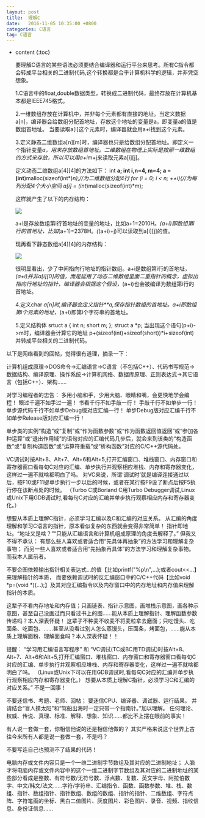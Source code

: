 ```yaml
---
layout: post
title:  理解C
date:   2016-11-05 10:35:00 +0800
categories: C语言
tag: C语言
---
```


* content
{:toc}

   要理解C语言的某些语法必须要结合编译器和运行平台来思考。所有C指令都会转成平台相关的二进制代码,这个转换都是合乎计算机科学的逻辑，并非凭空想象。


     1.C语言中的float,double数据类型，转换成二进制代码，最终存放在计算机基本都是IEEE745格式。

     2.一维数组存放在计算机中，并非每个元素都有直接的地址。当定义数据a[n]，编译器会给数组分配首地址，存放这个地址的变量是a，即变量a的值是数组首地址。 当要读取a[i]这个元素时，编译器就会用a+i找到这个元素。

     3.定义静态二维数组a[n][m]时，编译器也只是给数组分配首地址。即定义一个指针变量*a，用来存放数组首地址。二维数组在物理上实际是按照一维数组的方式来存放，所以可以用a+i*m+j来读取元素a[i][j]。

     定义动态二维数组a[4][4]的方法如下：
      int **a;
      int i,n=4, m=4;
      a = (int**)malloc(sizeof(int*)*n);//为二维数组分配4行
      for (i = 0; i < n; ++i){//为每列分配4个大小空间
        a[i] = (int*)malloc(sizeof(int)*m);

     这样就产生了以下的内存结构：

  ![](http://i.imgur.com/YIOP1IT.jpg)
     
     a+i是存放数组第i行首地址的变量的地址，比如a+1=2010H。*(a+i)即数组第i行的首地址，比如*(a+1)=2378H。*(*(a+i)+j)可以读取到a[i][j]的值。

     现再看下静态数组a[4][4]的内存结构：
     
  ![](http://i.imgur.com/ic0xlED.jpg)


     很明显看出，少了中间指向行地址的指针数组。a+i是数组第i行的首地址，*(a+i)并非a[i][0]的值，而是延用了动态二维数组里面二重指针的概念，虚拟出指向行地址的指针，编译器会根据这个假设，*(a+i)也会被编译为数组第i行的首地址。

     4.定义char *a[n]时,编译器会定义指针**a,保存指针数组的首地址。a+i即数组第i个元素的地址，*(a+i)即第i个字符串的首地址。

     5.定义结构体
       srtuct a
       {
       int   n;
       short m;
       };
       struct a *p;
       当出现这个语句(p+i)->m时，编译器会计算它的地址
       p+(sizeof(int)+sizeof(short))*i+sizeof(int)并转成平台相关的二进制代码。
 


以下是网络看到的回帖，觉得很有道理，摘录一下：


计算机组成原理→DOS命令→汇编语言→C语言（不包括C++）、代码书写规范→数据结构、编译原理、操作系统→计算机网络、数据库原理、正则表达式→其它语言（包括C++）、架构……

对学习编程者的忠告：
多用小脑和手，少用大脑、眼睛和嘴，会更快地学会编程！
眼过千遍不如手过一遍！
书看千行不如手敲一行！
手敲千行不如单步一行！
单步源代码千行不如单步Debug版对应汇编一行！
单步Debug版对应汇编千行不如单步Release版对应汇编一行！

单步类的实例“构造”或“复制”或“作为函数参数”或“作为函数返回值返回”或“参加各种运算”或“退出作用域”的语句对应的汇编代码几步后，就会来到该类的“构造函数”或“复制构造函数”或“运算符重载”或“析构函数”对应的C/C++源代码处。

VC调试时按Alt+8、Alt+7、Alt+6和Alt+5,打开汇编窗口、堆栈窗口、内存窗口和寄存器窗口看每句C对应的汇编、单步执行并观察相应堆栈、内存和寄存器变化，这样过一遍不就啥都明白了吗。
对VC来说，所谓‘调试时’就是编译连接通过以后，按F10或F11键单步执行一步以后的时候，或者在某行按F9设了断点后按F5执行停在该断点处的时候。
（Turbo C或Borland C用Turbo Debugger调试,Linux或Unix下用GDB调试时,看每句C对应的汇编并单步执行观察相应内存和寄存器变化。）

想要从本质上理解C指针，必须学习汇编以及C和汇编的对应关系。
从汇编的角度理解和学习C语言的指针，原本看似复杂的东西就会变得非常简单！
指针即地址。“地址又是啥？”“只能从汇编语言和计算机组成原理的角度去解释了。”
但我又不得不承认：
 有那么些人喜欢或者适合用“先具体再抽象”的方法学习和理解复杂事物；
 而另一些人喜欢或者适合用“先抽象再具体”的方法学习和理解复杂事物。
而我本人属前者。

不要企图依赖输出指针相关表达式...的值【比如printf("%p\n",...);或者cout<<...】来理解指针的本质，
而要依赖调试时的反汇编窗口中的C/C++代码【比如void *p=(void *)(...);】及其对应汇编指令以及内存窗口中的内存地址和内存值来理解指针的本质。

这辈子不看内存地址和内存值；只画链表、指针示意图，画堆栈示意图，画各种示意图，甚至自己没画过而只看过书上的图……能从本质上理解指针、理解函数参数传递吗？本人深表怀疑！
这辈子不种麦不收麦不将麦粒拿去磨面；只吃馒头、吃面条、吃面包、……甚至从没看过别人怎么蒸馒头，压面条，烤面包，……能从本质上理解面粉、理解面食吗？本人深表怀疑！！

提醒：
“学习用汇编语言写程序”
和
“VC调试(TC或BC用TD调试)时按Alt+8、Alt+7、Alt+6和Alt+5,打开汇编窗口、堆栈窗口、内存窗口和寄存器窗口看每句C对应的汇编、单步执行并观察相应堆栈、内存和寄存器变化，这样过一遍不就啥都明白了吗。
（Linux或Unix下可以在用GDB调试时,看每句C对应的汇编并单步执行观察相应内存和寄存器变化。）
想要从本质上理解C指针，必须学习C和汇编的对应关系。”
不是一回事！

不要迷信书、考题、老师、回帖；
要迷信CPU、编译器、调试器、运行结果。
并请结合“盲人摸太阳”和“驾船出海时一定只带一个指南针。”加以理解。
任何理论、权威、传说、真理、标准、解释、想象、知识……都比不上摆在眼前的事实！

有人说一套做一套，你相信他说的还是相信他做的？
其实严格来说这个世界上古往今来所有人都是说一套做一套，不是吗？

不要写连自己也预测不了结果的代码！

电脑内存或文件内容只是一个一维二进制字节数组及其对应的二进制地址；
人脑才将电脑内存或文件内容中的这个一维二进制字节数组及其对应的二进制地址的某些部分看成是整数、有符号数/无符号数、浮点数、复数、英文字母、阿拉伯数字、中文/韩文/法文……字符/字符串、汇编指令、函数、函数参数、堆、栈、数组、指针、数组指针、指针数组、数组的数组、指针的指针、二维数组、字符点阵、字符笔画的坐标、黑白二值图片、灰度图片、彩色图片、录音、视频、指纹信息、身份证信息……
    


